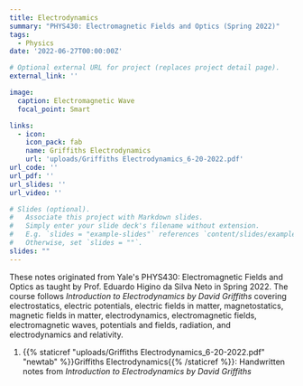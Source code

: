 ```yaml
---
title: Electrodynamics
summary: "PHYS430: Electromagnetic Fields and Optics (Spring 2022)"
tags:
  - Physics
date: '2022-06-27T00:00:00Z'

# Optional external URL for project (replaces project detail page).
external_link: ''

image:
  caption: Electromagnetic Wave
  focal_point: Smart

links:
  - icon: 
    icon_pack: fab
    name: Griffiths Electrodynamics
    url: 'uploads/Griffiths Electrodynamics_6-20-2022.pdf'
url_code: ''
url_pdf: ''
url_slides: ''
url_video: ''

# Slides (optional).
#   Associate this project with Markdown slides.
#   Simply enter your slide deck's filename without extension.
#   E.g. `slides = "example-slides"` references `content/slides/example-slides.md`.
#   Otherwise, set `slides = ""`.
slides: ""
---
```


These notes originated from Yale's PHYS430: Electromagnetic Fields and Optics as taught by Prof. Eduardo Higino da Silva Neto in Spring 2022. The course follows *Introduction to Electrodynamics by David Griffiths* covering electrostatics, electric potentials, electric fields in matter, magnetostatics, magnetic fields in matter, electrodynamics, electromagnetic fields, electromagnetic waves, potentials and fields, radiation, and electrodynamics and relativity. 

1. {{% staticref "uploads/Griffiths Electrodynamics_6-20-2022.pdf" "newtab" %}}Griffiths Electrodynamics{{% /staticref %}}: Handwritten notes from *Introduction to Electrodynamics by David Griffiths*

